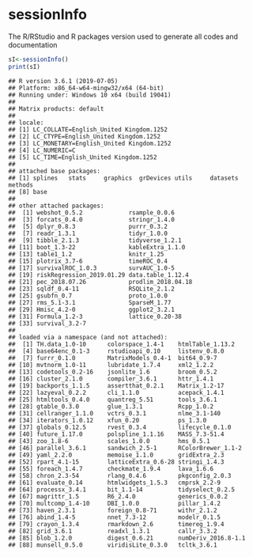 sessionInfo
================

The R/RStudio and R packages version used to generate all codes and
documentation

``` r
sI<-sessionInfo()
print(sI)
```

    ## R version 3.6.1 (2019-07-05)
    ## Platform: x86_64-w64-mingw32/x64 (64-bit)
    ## Running under: Windows 10 x64 (build 19041)
    ## 
    ## Matrix products: default
    ## 
    ## locale:
    ## [1] LC_COLLATE=English_United Kingdom.1252 
    ## [2] LC_CTYPE=English_United Kingdom.1252   
    ## [3] LC_MONETARY=English_United Kingdom.1252
    ## [4] LC_NUMERIC=C                           
    ## [5] LC_TIME=English_United Kingdom.1252    
    ## 
    ## attached base packages:
    ## [1] splines   stats     graphics  grDevices utils     datasets  methods  
    ## [8] base     
    ## 
    ## other attached packages:
    ##  [1] webshot_0.5.2             rsample_0.0.6            
    ##  [3] forcats_0.4.0             stringr_1.4.0            
    ##  [5] dplyr_0.8.3               purrr_0.3.2              
    ##  [7] readr_1.3.1               tidyr_1.0.0              
    ##  [9] tibble_2.1.3              tidyverse_1.2.1          
    ## [11] boot_1.3-22               kableExtra_1.1.0         
    ## [13] table1_1.2                knitr_1.25               
    ## [15] plotrix_3.7-6             timeROC_0.4              
    ## [17] survivalROC_1.0.3         survAUC_1.0-5            
    ## [19] riskRegression_2019.01.29 data.table_1.12.4        
    ## [21] pec_2018.07.26            prodlim_2018.04.18       
    ## [23] sqldf_0.4-11              RSQLite_2.1.2            
    ## [25] gsubfn_0.7                proto_1.0.0              
    ## [27] rms_5.1-3.1               SparseM_1.77             
    ## [29] Hmisc_4.2-0               ggplot2_3.2.1            
    ## [31] Formula_1.2-3             lattice_0.20-38          
    ## [33] survival_3.2-7           
    ## 
    ## loaded via a namespace (and not attached):
    ##  [1] TH.data_1.0-10      colorspace_1.4-1    htmlTable_1.13.2   
    ##  [4] base64enc_0.1-3     rstudioapi_0.10     listenv_0.8.0      
    ##  [7] furrr_0.1.0         MatrixModels_0.4-1  bit64_0.9-7        
    ## [10] mvtnorm_1.0-11      lubridate_1.7.4     xml2_1.2.2         
    ## [13] codetools_0.2-16    jsonlite_1.6        broom_0.5.2        
    ## [16] cluster_2.1.0       compiler_3.6.1      httr_1.4.1         
    ## [19] backports_1.1.5     assertthat_0.2.1    Matrix_1.2-17      
    ## [22] lazyeval_0.2.2      cli_1.1.0           acepack_1.4.1      
    ## [25] htmltools_0.4.0     quantreg_5.51       tools_3.6.1        
    ## [28] gtable_0.3.0        glue_1.3.1          Rcpp_1.0.2         
    ## [31] cellranger_1.1.0    vctrs_0.3.1         nlme_3.1-140       
    ## [34] iterators_1.0.12    xfun_0.20           ps_1.3.0           
    ## [37] globals_0.12.5      rvest_0.3.4         lifecycle_0.1.0    
    ## [40] future_1.17.0       polspline_1.1.16    MASS_7.3-51.4      
    ## [43] zoo_1.8-6           scales_1.0.0        hms_0.5.1          
    ## [46] parallel_3.6.1      sandwich_2.5-1      RColorBrewer_1.1-2 
    ## [49] yaml_2.2.0          memoise_1.1.0       gridExtra_2.3      
    ## [52] rpart_4.1-15        latticeExtra_0.6-28 stringi_1.4.3      
    ## [55] foreach_1.4.7       checkmate_1.9.4     lava_1.6.6         
    ## [58] chron_2.3-54        rlang_0.4.6         pkgconfig_2.0.3    
    ## [61] evaluate_0.14       htmlwidgets_1.5.3   cmprsk_2.2-9       
    ## [64] processx_3.4.1      bit_1.1-14          tidyselect_0.2.5   
    ## [67] magrittr_1.5        R6_2.4.0            generics_0.0.2     
    ## [70] multcomp_1.4-10     DBI_1.0.0           pillar_1.4.2       
    ## [73] haven_2.3.1         foreign_0.8-71      withr_2.1.2        
    ## [76] abind_1.4-5         nnet_7.3-12         modelr_0.1.5       
    ## [79] crayon_1.3.4        rmarkdown_2.6       timereg_1.9.4      
    ## [82] grid_3.6.1          readxl_1.3.1        callr_3.3.2        
    ## [85] blob_1.2.0          digest_0.6.21       numDeriv_2016.8-1.1
    ## [88] munsell_0.5.0       viridisLite_0.3.0   tcltk_3.6.1
